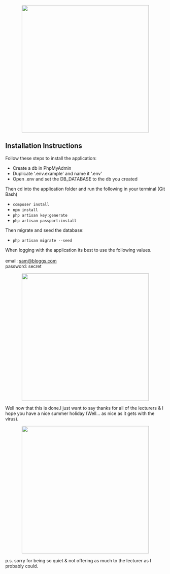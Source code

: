 <p align="center"><img src="https://i.gyazo.com/0eedf7f1867d2c1bcdcff4a94ee32fdb.png" width="400"></p>

## Installation Instructions

Follow these steps to install the application:

- Create a db in PhpMyAdmin
- Duplicate '.env.example' and name it '.env'
- Open .env and set the DB_DATABASE to the db you created

Then cd into the application folder and run the following in your terminal (Git Bash)

- `composer install`
- `npm install`
- `php artisan key:generate`
- `php artisan passport:install`

Then migrate and seed the database:

- `php artisan migrate --seed`

When logging with the application its best to use the following values.
<br>
<br>email: sam@bloggs.com
<br>password: secret

<p align="center"><img src="https://i.gyazo.com/c45c06f0c8ddb2cc4486d84adabcf22e.png" width="400"></p>

Well now that this is done.I just want to say thanks for all of the lecturers & I hope you have a nice summer holiday (Well... as nice as it gets with the virus).
<p align="center"><img src="https://www.telegraph.co.uk/content/dam/Travel/2019/June/hammock.jpg?imwidth=1400" width="400"></p>

p.s. sorry for being so quiet & not offering as much to the lecturer as I probably could.
